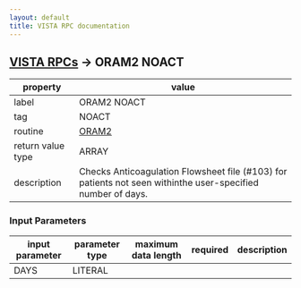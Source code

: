 ```yaml
---
layout: default
title: VISTA RPC documentation
---
```




## [VISTA RPCs](TableOfContent.md) &#8594; ORAM2 NOACT 

 property | value 
--- | --- 
 label | ORAM2 NOACT
 tag | NOACT
 routine | [ORAM2](http://code.osehra.org/dox/Routine_ORAM2_source.html)
 return value type | ARRAY
 description | Checks Anticoagulation Flowsheet file (#103) for patients not seen withinthe user-specified number of days.

### Input Parameters

| input parameter | parameter type | maximum data length | required | description | 
| --- | --- | --- | --- | --- | 
| DAYS | LITERAL |  |  |  | 